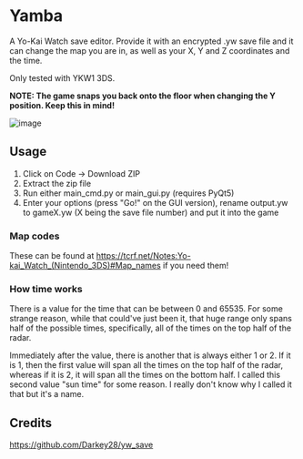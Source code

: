 # Yamba
A Yo-Kai Watch save editor. Provide it with an encrypted .yw save file and it can change the map you are in, as well as your X, Y and Z coordinates and the time.

Only tested with YKW1 3DS.

**NOTE: The game snaps you back onto the floor when changing the Y position. Keep this in mind!**

![image](https://github.com/YKW-Modding/Yamba/assets/115092262/9399076e-7307-4664-99cc-27955e08c71f)

## Usage

1. Click on Code -> Download ZIP
2. Extract the zip file
3. Run either main_cmd.py or main_gui.py (requires PyQt5)
4. Enter your options (press "Go!" on the GUI version), rename output.yw to gameX.yw (X being the save file number) and put it into the game

### Map codes

These can be found at https://tcrf.net/Notes:Yo-kai_Watch_(Nintendo_3DS)#Map_names if you need them!

### How time works

There is a value for the time that can be between 0 and 65535. For some strange reason, while that could've just been it, that huge range only spans half of the possible times, specifically, all of the times on the top half of the radar.

Immediately after the value, there is another that is always either 1 or 2. If it is 1, then the first value will span all the times on the top half of the radar, whereas if it is 2, it will span all the times on the bottom half. I called this second value "sun time" for some reason. I really don't know why I called it that but it's a name.

## Credits

https://github.com/Darkey28/yw_save
